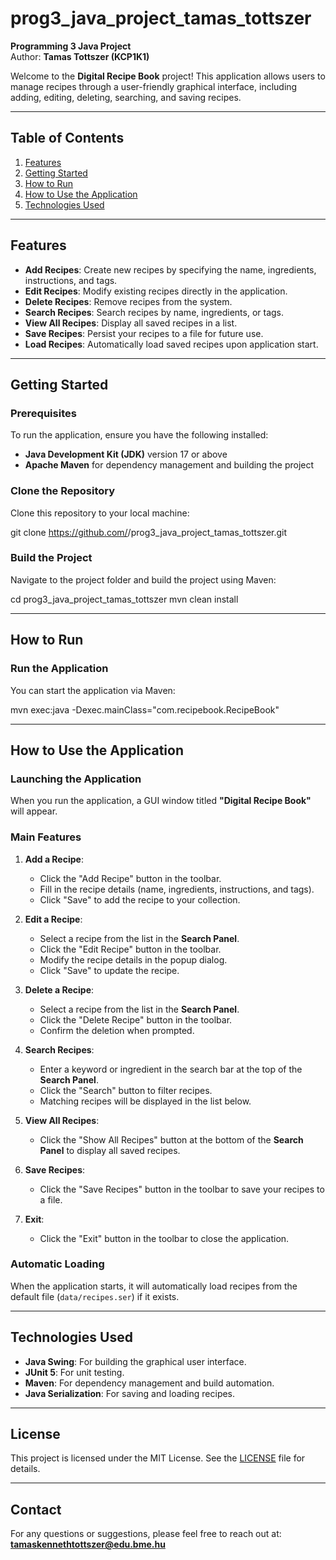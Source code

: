 # prog3_java_project_tamas_tottszer
**Programming 3 Java Project**  
Author: **Tamas Tottszer (KCP1K1)**  

Welcome to the **Digital Recipe Book** project! This application allows users to manage recipes through a user-friendly graphical interface, including adding, editing, deleting, searching, and saving recipes.  

---

## Table of Contents
1. [Features](#features)
2. [Getting Started](#getting-started)
3. [How to Run](#how-to-run)
4. [How to Use the Application](#how-to-use-the-application)
5. [Technologies Used](#technologies-used)

---

## Features
- **Add Recipes**: Create new recipes by specifying the name, ingredients, instructions, and tags.
- **Edit Recipes**: Modify existing recipes directly in the application.
- **Delete Recipes**: Remove recipes from the system.
- **Search Recipes**: Search recipes by name, ingredients, or tags.
- **View All Recipes**: Display all saved recipes in a list.
- **Save Recipes**: Persist your recipes to a file for future use.
- **Load Recipes**: Automatically load saved recipes upon application start.

---

## Getting Started

### Prerequisites
To run the application, ensure you have the following installed:
- **Java Development Kit (JDK)** version 17 or above
- **Apache Maven** for dependency management and building the project

### Clone the Repository
Clone this repository to your local machine:

git clone https://github.com/<your-repository-link>/prog3_java_project_tamas_tottszer.git


### Build the Project
Navigate to the project folder and build the project using Maven:

cd prog3_java_project_tamas_tottszer
mvn clean install


---

## How to Run

### Run the Application
You can start the application via Maven:

mvn exec:java -Dexec.mainClass="com.recipebook.RecipeBook"


---

## How to Use the Application

### Launching the Application
When you run the application, a GUI window titled **"Digital Recipe Book"** will appear.

### Main Features
1. **Add a Recipe**:
   - Click the "Add Recipe" button in the toolbar.
   - Fill in the recipe details (name, ingredients, instructions, and tags).
   - Click "Save" to add the recipe to your collection.

2. **Edit a Recipe**:
   - Select a recipe from the list in the **Search Panel**.
   - Click the "Edit Recipe" button in the toolbar.
   - Modify the recipe details in the popup dialog.
   - Click "Save" to update the recipe.

3. **Delete a Recipe**:
   - Select a recipe from the list in the **Search Panel**.
   - Click the "Delete Recipe" button in the toolbar.
   - Confirm the deletion when prompted.

4. **Search Recipes**:
   - Enter a keyword or ingredient in the search bar at the top of the **Search Panel**.
   - Click the "Search" button to filter recipes.
   - Matching recipes will be displayed in the list below.

5. **View All Recipes**:
   - Click the "Show All Recipes" button at the bottom of the **Search Panel** to display all saved recipes.

6. **Save Recipes**:
   - Click the "Save Recipes" button in the toolbar to save your recipes to a file.

7. **Exit**:
   - Click the "Exit" button in the toolbar to close the application.

### Automatic Loading
When the application starts, it will automatically load recipes from the default file (`data/recipes.ser`) if it exists.

---

## Technologies Used
- **Java Swing**: For building the graphical user interface.
- **JUnit 5**: For unit testing.
- **Maven**: For dependency management and build automation.
- **Java Serialization**: For saving and loading recipes.

---

## License
This project is licensed under the MIT License. See the [LICENSE](LICENSE) file for details.

---

## Contact
For any questions or suggestions, please feel free to reach out at: **tamaskennethtottszer@edu.bme.hu**

